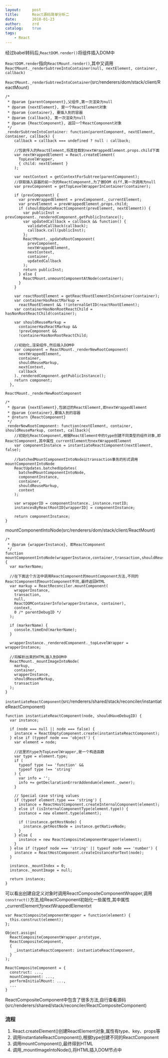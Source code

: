 ```yaml
---
layout:     post
title:      React源码简单分析二
date:       2018-01-23
author:     zrd
catalog:    true
tags:
    - React
---
```


经过babel转码后,`ReactDOM.render()`将组件插入DOM中

`ReactDOM.render`指向`ReactMount.render()`,其中又调用`ReactMount._renderSubtreeIntoContainer(null, nextElement, container, callback)`

`ReactMount._renderSubtreeIntoContainer`(src/renderers/dom/stack/client/ReactMount)
```
/*
 * @param {parentComponent},父组件,第一次渲染为null
 * @param {nextElement}, 是一个ReactElement对象
 * @param {container}, 要插入到的容器
 * @param {callback}, 第一次渲染为null
 * @param {ReactComponent}, 返回一个ReactComponent对象
 */
_renderSubtreeIntoContainer: function(parentComponent, nextElement, container, callback) {
    callback = callback === undefined ? null : callback;

    //包装传入的ReactElement,将其挂载到nextWrappedElement.props.child下面
    var nextWrappedElement = React.createElement(
      TopLevelWrapper,
      { child: nextElement }
    );

    var nextContext = getContextForSubtree(parentComponent);
    //获取插入容器的前一次的ReactComponent,为了做DOM diff,第一次调用为null
    var prevComponent = getTopLevelWrapperInContainer(container);

    if (prevComponent) {
      var prevWrappedElement = prevComponent._currentElement;
      var prevElement = prevWrappedElement.props.child;
      if (shouldUpdateReactComponent(prevElement, nextElement)) {
        var publicInst = prevComponent._renderedComponent.getPublicInstance();
        var updatedCallback = callback && function() {
          validateCallback(callback);
          callback.call(publicInst);
        };
        ReactMount._updateRootComponent(
          prevComponent,
          nextWrappedElement,
          nextContext,
          container,
          updatedCallback
        );
        return publicInst;
      } else {
        ReactMount.unmountComponentAtNode(container);
      }
    }

    var reactRootElement = getReactRootElementInContainer(container);
    var containerHasReactMarkup =
      reactRootElement && !!internalGetID(reactRootElement);
    var containerHasNonRootReactChild = hasNonRootReactChild(container);

    var shouldReuseMarkup =
      containerHasReactMarkup &&
      !prevComponent &&
      !containerHasNonRootReactChild;
      
    //初始化,渲染组件,然后插入DOM中
    var component = ReactMount._renderNewRootComponent(
      nextWrappedElement,
      container,
      shouldReuseMarkup,
      nextContext,
      callback
    )._renderedComponent.getPublicInstance();
    return component;
  },
```

`ReactMount._renderNewRootComponent`
```
/*
 * @param {nextElement},包装过的ReactElement,即nextWrappedElement
 * @param {container},要插入到的容器
 * @return {ReactComponent}
 */
_renderNewRootComponent: function(nextElement, container, shouldReuseMarkup, context, callback){
    //初始化ReactComponent,根据ReactElement中的type创建不同类型的组件对象,即ReactComponent,其中属性_currentElement为nextWrappedElement
    var componentInstance = instantiateReactComponent(nextElement, false);
    
    //batchedMountComponentIntoNode以transaction事务的形式调用mountComponentIntoNode
    ReactUpdates.batchedUpdates(
      batchedMountComponentIntoNode,
      componentInstance,
      container,
      shouldReuseMarkup,
      context
    );

    var wrapperID = componentInstance._instance.rootID;
    instancesByReactRootID[wrapperID] = componentInstance;

    return componentInstance;
}
```

mountComponentIntoNode(src/renderers/dom/stack/client/ReactMount)
```
/*
 * @param {wrapperInstance}, 即ReactComponent
 */
function mountComponentIntoNode(wrapperInstance,container,transaction,shouldReuseMarkup,context){
  var markerName;

  //在下面这个方法中调用ReactComponent的mountComponent方法,不同的ReactComponent的mountComponent不同,最终返回HTML
  var markup = ReactReconciler.mountComponent(
    wrapperInstance,
    transaction,
    null,
    ReactDOMContainerInfo(wrapperInstance, container),
    context,
    0 /* parentDebugID */
  );

  if (markerName) {
    console.timeEnd(markerName);
  }
 
  wrapperInstance._renderedComponent._topLevelWrapper = wrapperInstance;
  
  //将解析出来的HTML插入到DOM中
  ReactMount._mountImageIntoNode(
    markup,
    container,
    wrapperInstance,
    shouldReuseMarkup,
    transaction
  );
}
```

`instantiateReactComponent`(src/renderers/shared/stack/reconciler/instantiateReactComponent)

```
function instantiateReactComponent(node, shouldHaveDebugID) {
  var instance;

  if (node === null || node === false) {
    instance = ReactEmptyComponent.create(instantiateReactComponent);
  } else if (typeof node === 'object') {
    var element = node;
    
    //这里的type为TopLevelWrapper,是一个构造函数
    var type = element.type;
    if (
      typeof type !== 'function' &&
      typeof type !== 'string'
    ) {
      var info = '';
      info += getDeclarationErrorAddendum(element._owner);
    }

    // Special case string values
    if (typeof element.type === 'string') {
      instance = ReactHostComponent.createInternalComponent(element);
    } else if (isInternalComponentType(element.type)) {
      instance = new element.type(element);

      if (!instance.getHostNode) {
        instance.getHostNode = instance.getNativeNode;
      }
    } else {
      instance = new ReactCompositeComponentWrapper(element);
    }
  } else if (typeof node === 'string' || typeof node === 'number') {
    instance = ReactHostComponent.createInstanceForText(node);
  }

  instance._mountIndex = 0;
  instance._mountImage = null;

  return instance;
}
```

可以看出创建自定义对象时调用ReactCompositeComponentWrapper,调用`construct()`方法,给ReactComponent初始化一些属性,其中属性_currentElement为nextWrappedElementxt
```
var ReactCompositeComponentWrapper = function(element) {
  this.construct(element);
};

Object.assign(
  ReactCompositeComponentWrapper.prototype,
  ReactCompositeComponent,
  {
    _instantiateReactComponent: instantiateReactComponent,
  }
);

ReactCompositeComponent = {
  construct: ...,
  mountComponent: ...,
  performInitialMount: ...,
  ...
}
```
ReactCompositeComponent中包含了很多方法,自行查看源码(src/renderers/shared/stack/reconciler/ReactCompositeComponent)


### 流程

1. React.createElement()创建ReactElement对象,属性有type、key、props等
2. 调用instantiateReactComponent(),根据type创建不同的ReactComponent
3. 调用mountComponent(),最终得到HTML
4. 调用_mountImageIntoNode(),将HTML插入DOM节点中





























